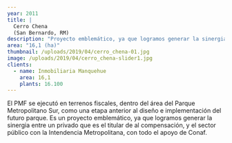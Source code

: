 ```yaml
---
year: 2011
title: |
  Cerro Chena
  (San Bernardo, RM)
description: "Proyecto emblemático, ya que logramos generar la sinergia entre el sector privado y público."
area: "16,1 (ha)"
thumbnail: /uploads/2019/04/cerro_chena-01.jpg
image: /uploads/2019/04/cerro_chena-slider1.jpg
clients:
  - name: Inmobiliaria Manquehue
    area: 16,1
    plants: 16.100
---
```


El PMF se ejecutó en terrenos fiscales, dentro del área del Parque Metropolitano Sur, como una etapa anterior al diseño e implementación del futuro parque. Es un proyecto emblemático, ya que logramos generar la sinergia entre un privado que es el titular de al compensación, y el sector público con la Intendencia Metropolitana, con todo el apoyo de Conaf.
